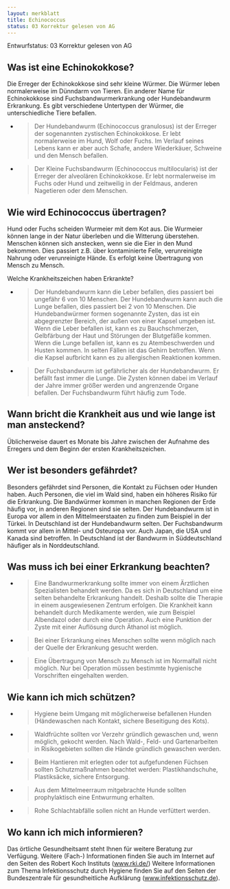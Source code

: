 ```yaml
---
layout: merkblatt
title: Echinococcus
status: 03 Korrektur gelesen von AG
---
```

Entwurfstatus: 03 Korrektur gelesen von AG
 
## Was ist eine Echinokokkose?

Die Erreger der Echinokokkose sind sehr kleine Würmer. Die Würmer leben
normalerweise im Dünndarm von Tieren. Ein anderer Name für Echinokokkose
sind Fuchsbandwurmerkrankung oder Hundebandwurm Erkrankung. Es gibt
verschiedene Untertypen der Würmer, die unterschiedliche Tiere befallen.

  - > Der Hundebandwurm (Echinococcus granulosus) ist der Erreger der
    > sogenannten zystischen Echinokokkose. Er lebt normalerweise im
    > Hund, Wolf oder Fuchs. Im Verlauf seines Lebens kann er aber auch
    > Schafe, andere Wiederkäuer, Schweine und den Mensch befallen.

  - > Der Kleine Fuchsbandwurm (Echinococcus multilocularis) ist der
    > Erreger der alveolären Echinokokkose. Er lebt normalerweise im
    > Fuchs oder Hund und zeitweilig in der Feldmaus, anderen Nagetieren
    > oder dem Menschen.

## Wie wird Echinococcus übertragen?

Hund oder Fuchs scheiden Wurmeier mit dem Kot aus. Die Wurmeier können
lange in der Natur überleben und die Witterung überstehen. Menschen
können sich anstecken, wenn sie die Eier in den Mund bekommen. Dies
passiert z.B. über kontaminierte Felle, verunreinigte Nahrung oder
verunreinigte Hände. Es erfolgt keine Übertragung von Mensch zu Mensch.

Welche Krankheitszeichen haben Erkrankte?

  - > Der Hundebandwurm kann die Leber befallen, dies passiert bei
    > ungefähr 6 von 10 Menschen. Der Hundebandwurm kann auch die Lunge
    > befallen, dies passiert bei 2 von 10 Menschen. Die Hundebandwürmer
    > formen sogenannte Zysten, das ist ein abgegrenzter Bereich, der
    > außen von einer Kapsel umgeben ist. Wenn die Leber befallen ist,
    > kann es zu Bauchschmerzen, Gelbfärbung der Haut und Störungen der
    > Blutgefäße kommen. Wenn die Lunge befallen ist, kann es zu
    > Atembeschwerden und Husten kommen. In selten Fällen ist das Gehirn
    > betroffen. Wenn die Kapsel aufbricht kann es zu allergischen
    > Reaktionen kommen.

  - > Der Fuchsbandwurm ist gefährlicher als der Hundebandwurm. Er
    > befällt fast immer die Lunge. Die Zysten können dabei im Verlauf
    > der Jahre immer größer werden und angrenzende Organe befallen. Der
    > Fuchsbandwurm führt häufig zum Tode.

## Wann bricht die Krankheit aus und wie lange ist man ansteckend?

Üblicherweise dauert es Monate bis Jahre zwischen der Aufnahme des
Erregers und dem Beginn der ersten Krankheitszeichen.

## Wer ist besonders gefährdet?

Besonders gefährdet sind Personen, die Kontakt zu Füchsen oder Hunden
haben. Auch Personen, die viel im Wald sind, haben ein höheres Risiko
für die Erkrankung. Die Bandwürmer kommen in manchen Regionen der Erde
häufig vor, in anderen Regionen sind sie selten. Der Hundebandwurm ist
in Europa vor allem in den Mittelmeerstaaten zu finden zum Beispiel in
der Türkei. In Deutschland ist der Hundebandwurm selten. Der
Fuchsbandwurm kommt vor allem in Mittel- und Osteuropa vor. Auch Japan,
die USA und Kanada sind betroffen. In Deutschland ist der Bandwurm in
Süddeutschland häufiger als in Norddeutschland.

## Was muss ich bei einer Erkrankung beachten?

  - > Eine Bandwurmerkrankung sollte immer von einem Ärztlichen
    > Spezialisten behandelt werden. Da es sich in Deutschland um eine
    > selten behandelte Erkrankung handelt. Deshalb sollte die Therapie
    > in einem ausgewiesenen Zentrum erfolgen. Die Krankheit kann
    > behandelt durch Medikamente werden, wie zum Beispiel Albendazol
    > oder durch eine Operation. Auch eine Punktion der Zyste mit einer
    > Auflösung durch Äthanol ist möglich.

  - > Bei einer Erkrankung eines Menschen sollte wenn möglich nach der
    > Quelle der Erkrankung gesucht werden.

  - > Eine Übertragung von Mensch zu Mensch ist im Normalfall nicht
    > möglich. Nur bei Operation müssen bestimmte hygienische
    > Vorschriften eingehalten werden.

## Wie kann ich mich schützen?

  - > Hygiene beim Umgang mit möglicherweise befallenen Hunden
    > (Händewaschen nach Kontakt, sichere Beseitigung des Kots).

  - > Waldfrüchte sollten vor Verzehr gründlich gewaschen und, wenn
    > möglich, gekocht werden. Nach Wald-, Feld- und Gartenarbeiten in
    > Risikogebieten sollten die Hände gründlich gewaschen werden.

  - > Beim Hantieren mit erlegten oder tot aufgefundenen Füchsen sollten
    > Schutzmaßnahmen beachtet werden: Plastikhandschuhe, Plastiksäcke,
    > sichere Entsorgung.

  - > Aus dem Mittelmeerraum mitgebrachte Hunde sollten prophylaktisch
    > eine Entwurmung erhalten.

  - > Rohe Schlachtabfälle sollen nicht an Hunde verfüttert werden.

## Wo kann ich mich informieren?

Das örtliche Gesundheitsamt steht Ihnen für weitere Beratung zur
Verfügung. Weitere (Fach-) Informationen finden Sie auch im Internet
auf den Seiten des Robert Koch Instituts
([<span class="underline">www.rki.de/</span>](http://www.rki.de/))
Weitere Informationen zum Thema Infektionsschutz durch Hygiene finden
Sie auf den Seiten der Bundeszentrale für gesundheitliche Aufklärung
(www.infektionsschutz.de).

